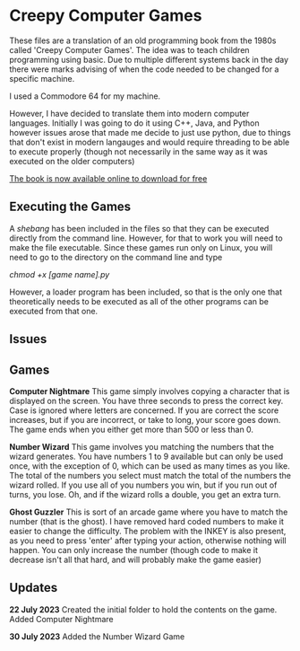 # Creepy Computer Games

These files are a translation of an old programming book from the 1980s
called 'Creepy Computer Games'. The idea was to teach children programming
using basic. Due to multiple different systems back in the day there were marks
advising of when the code needed to be changed for a specific machine.

I used a Commodore 64 for my machine.

However, I have decided to translate them into modern computer languages. Initially
I was going to do it using C++, Java, and Python however issues arose that made me
decide to just use python, due to things that don't exist in modern langauges and would
require threading to be able to execute properly (though not necessarily in the same way
as it was executed on the older computers)

[The book is now available online to download for free](https://ia801902.us.archive.org/3/items/Creepy_Computer_Games_1983_Usborne_Publishing/Creepy_Computer_Games_1983_Usborne_Publishing.pdf)

## Executing the Games

A *shebang* has been included in the files so that they can be executed directly from the
command line. However, for that to work you will need to make the file executable. Since these
games run only on Linux, you will need to go to the directory on the command line and type

*chmod +x [game name].py*

However, a loader program has been included, so that is the only one that theoretically needs to be
executed as all of the other programs can be executed from that one.

## Issues

## Games

**Computer Nightmare**
This game simply involves copying a character that is displayed on the screen. You have three seconds
to press the correct key. Case is ignored where letters are concerned. If you are correct the score
increases, but if you are incorrect, or take to long, your score goes down. The game ends when you either
get more than 500 or less than 0.

**Number Wizard**
This game involves you matching the numbers that the wizard generates. You have numbers 1 to 9 available
but can only be used once, with the exception of 0, which can be used as many times as you like. The total of
the numbers you select must match the total of the numbers the wizard rolled. If you use all of you numbers you
win, but if you run out of turns, you lose. Oh, and if the wizard rolls a double, you get an extra turn.

**Ghost Guzzler**
This is sort of an arcade game where you have to match the number (that is the ghost). I have removed hard
coded numbers to make it easier to change the difficulty. The problem with the INKEY is also present, as you
need to press 'enter' after typing your action, otherwise nothing will happen. You can only increase the
number (though code to make it decrease isn't all that hard, and will probably make the game easier)

## Updates
**22 July 2023**
Created the initial folder to hold the contents on the game.
Added Computer Nightmare

**30 July 2023**
Added the Number Wizard Game
